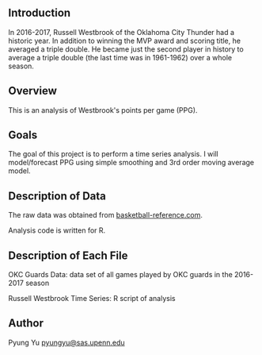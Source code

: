 Introduction
---------------------
In 2016-2017, Russell Westbrook of the Oklahoma City Thunder had a historic year. In addition to winning the MVP award and scoring title, 
he averaged a triple double. He became just the second player in history to average a triple double (the last time was in 1961-1962) over a whole season.


Overview
----------------------
This is an analysis of Westbrook's points per game (PPG). 


Goals
------------------------
The goal of this project is to perform a time series analysis. I will model/forecast PPG using simple smoothing and 3rd order moving average model.


Description of Data
-----------------------
The raw data was obtained from [basketball-reference.com](https://www.basketball-reference.com/play-index/pgl_finder.cgi).

Analysis code is written for R.


Description of Each File 
--------------------------------
OKC Guards Data: data set of all games played by OKC guards in the 2016-2017 season

Russell Westbrook Time Series: R script of analysis


Author
----------------------
Pyung Yu    <pyungyu@sas.upenn.edu>
